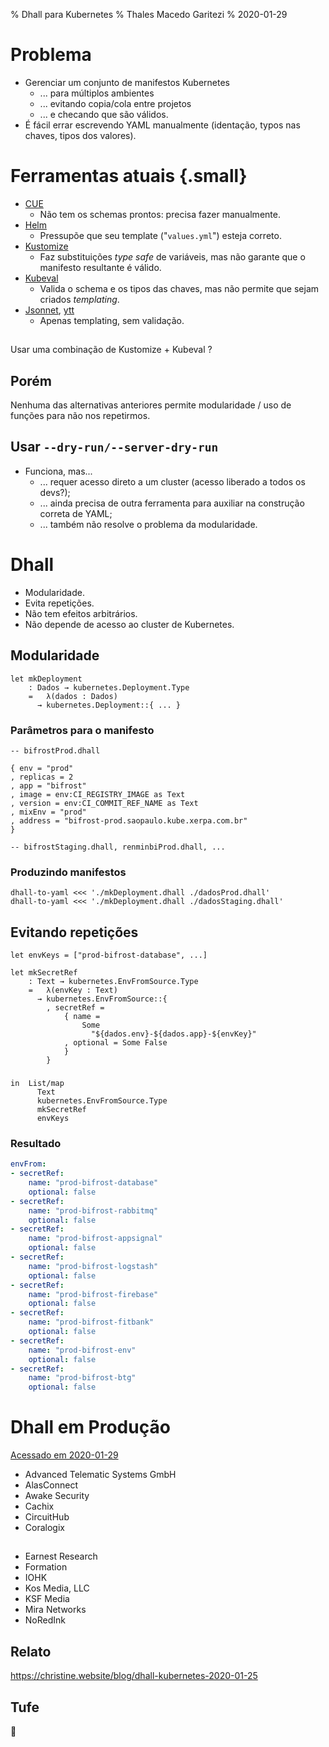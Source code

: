 % Dhall para Kubernetes
% Thales Macedo Garitezi
% 2020-01-29


# Problema

- Gerenciar um conjunto de manifestos Kubernetes
  - ... para múltiplos ambientes
  - ... evitando copia/cola entre projetos
  - ... e checando que são válidos.
- É fácil errar escrevendo YAML manualmente (identação, typos nas
  chaves, tipos dos valores).

# Ferramentas atuais {.small}

- [CUE](https://github.com/cuelang/cue/blob/master/doc/tutorial/kubernetes/README.md)
  - Não tem os schemas prontos: precisa fazer manualmente.
- [Helm](https://helm.sh/)
  - Pressupõe que seu template ("`values.yml`") esteja correto.
- [Kustomize](https://kustomize.io/)
  - Faz substituições _type safe_ de variáveis, mas não garante que o
    manifesto resultante é válido.
- [Kubeval](https://kubeval.instrumenta.dev/)
  - Valida o schema e os tipos das chaves, mas não permite que sejam
    criados _templating_.
- [Jsonnet](https://jsonnet.org/), [ytt](https://get-ytt.io/)
  - Apenas templating, sem validação.

##

Usar uma combinação de Kustomize + Kubeval ?

## Porém

Nenhuma das alternativas anteriores permite modularidade / uso de
funções para não nos repetirmos.

## Usar `--dry-run/--server-dry-run`

- Funciona, mas...
  - ... requer acesso direto a um cluster (acesso liberado a todos os devs?);
  - ... ainda precisa de outra ferramenta para auxiliar na construção correta de YAML;
  - ... também não resolve o problema da modularidade.

# Dhall

- Modularidade.
- Evita repetições.
- Não tem efeitos arbitrários.
- Não depende de acesso ao cluster de Kubernetes.

## Modularidade

```{.dhall}
let mkDeployment
    : Dados → kubernetes.Deployment.Type
    =   λ(dados : Dados)
      → kubernetes.Deployment::{ ... }
```

### Parâmetros para o manifesto

```{.dhall}
-- bifrostProd.dhall

{ env = "prod"
, replicas = 2
, app = "bifrost"
, image = env:CI_REGISTRY_IMAGE as Text
, version = env:CI_COMMIT_REF_NAME as Text
, mixEnv = "prod"
, address = "bifrost-prod.saopaulo.kube.xerpa.com.br"
}

-- bifrostStaging.dhall, renminbiProd.dhall, ...
```

### Produzindo manifestos

```{.shell}
dhall-to-yaml <<< './mkDeployment.dhall ./dadosProd.dhall'
dhall-to-yaml <<< './mkDeployment.dhall ./dadosStaging.dhall'
```

## Evitando repetições

```{.dhall .number-lines}
let envKeys = ["prod-bifrost-database", ...]

let mkSecretRef
    : Text → kubernetes.EnvFromSource.Type
    =   λ(envKey : Text)
      → kubernetes.EnvFromSource::{
        , secretRef =
            { name =
                Some
                  "${dados.env}-${dados.app}-${envKey}"
            , optional = Some False
            }
        }
```

###

```{.dhall .number-lines}
in  List/map
      Text
      kubernetes.EnvFromSource.Type
      mkSecretRef
      envKeys
```

### Resultado

```{.yaml .number-lines}
envFrom:
- secretRef:
    name: "prod-bifrost-database"
    optional: false
- secretRef:
    name: "prod-bifrost-rabbitmq"
    optional: false
- secretRef:
    name: "prod-bifrost-appsignal"
    optional: false
- secretRef:
    name: "prod-bifrost-logstash"
    optional: false
- secretRef:
    name: "prod-bifrost-firebase"
    optional: false
- secretRef:
    name: "prod-bifrost-fitbank"
    optional: false
- secretRef:
    name: "prod-bifrost-env"
    optional: false
- secretRef:
    name: "prod-bifrost-btg"
    optional: false
```

# Dhall em Produção

[Acessado em 2020-01-29](https://docs.dhall-lang.org/discussions/Dhall-in-production.html)

- Advanced Telematic Systems GmbH
- AlasConnect
- Awake Security
- Cachix
- CircuitHub
- Coralogix

##

- Earnest Research
- Formation
- IOHK
- Kos Media, LLC
- KSF Media
- Mira Networks
- NoRedInk

## Relato

https://christine.website/blog/dhall-kubernetes-2020-01-25

## Tufe

🍺
